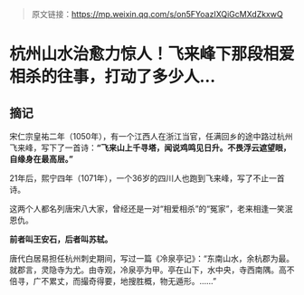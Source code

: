 > 原文链接：https://mp.weixin.qq.com/s/on5FYoazIXQiGcMXdZkxwQ

# 杭州山水治愈力惊人！飞来峰下那段相爱相杀的往事，打动了多少人…

## 摘记

宋仁宗皇祐二年（1050年），有一个江西人在浙江当官，任满回乡的途中路过杭州飞来峰，写下了一首诗：**“飞来山上千寻塔，闻说鸡鸣见日升。不畏浮云遮望眼，自缘身在最高层。”**

21年后，熙宁四年（1071年），一个36岁的四川人也跑到飞来峰，写了不止一首诗。

这两个人都名列唐宋八大家，曾经还是一对“相爱相杀”的“冤家”，老来相逢一笑泯恩仇。

**前者叫王安石，后者叫苏轼。**

唐代白居易担任杭州刺史期间，写过一篇《冷泉亭记》：“东南山水，余杭郡为最。就郡言，灵隐寺为尤。由寺观，冷泉亭为甲。亭在山下，水中央，寺西南隅。高不倍寻，广不累丈，而撮奇得要，地搜胜概，物无遁形。……”

